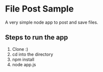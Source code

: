 # File Post Sample
A very simple node app to post and save files.


## Steps to run the app
1. Clone :)
2. cd into the directory
3. npm install
4. node app.js

